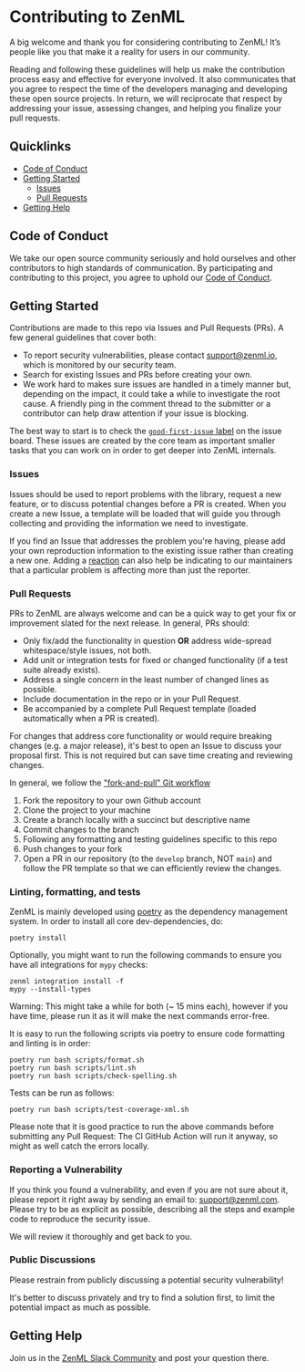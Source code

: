 # Contributing to ZenML

A big welcome and thank you for considering contributing to ZenML! It’s people like you that make it a reality for users in our community.

Reading and following these guidelines will help us make the contribution process easy and effective for everyone involved. It also communicates that you agree to respect the time of the developers managing and developing these open source projects. In return, we will reciprocate that respect by addressing your issue, assessing changes, and helping you finalize your pull requests.

## Quicklinks

* [Code of Conduct](#code-of-conduct)
* [Getting Started](#getting-started)
    * [Issues](#issues)
    * [Pull Requests](#pull-requests)
* [Getting Help](#getting-help)

## Code of Conduct

We take our open source community seriously and hold ourselves and other contributors to high standards of communication. By participating and contributing to this project, you agree to uphold our [Code of Conduct](https://github.com/zenml-io/zenml/blob/master/CODE-OF-CONDUCT.md).

## Getting Started

Contributions are made to this repo via Issues and Pull Requests (PRs). A few general guidelines that cover both:

- To report security vulnerabilities, please contact [support@zenml.io](mailto:support@zenml.io), which is monitored by our security team.
- Search for existing Issues and PRs before creating your own.
- We work hard to makes sure issues are handled in a timely manner but, depending on the impact, it could take a while to investigate the root cause. A friendly ping in the comment thread to the submitter or a contributor can help draw attention if your issue is blocking.

The best way to start is to check the [`good-first-issue` label](https://github.com/zenml-io/zenml/labels/good%20first%20issue) on the issue board. These issues are created by the core team as important smaller tasks that you can work on in order to get deeper into ZenML internals.

### Issues

Issues should be used to report problems with the library, request a new feature, or to discuss potential changes before a PR is created. When you create a new Issue, a template will be loaded that will guide you through collecting and providing the information we need to investigate.

If you find an Issue that addresses the problem you're having, please add your own reproduction information to the existing issue rather than creating a new one. Adding a [reaction](https://github.blog/2016-03-10-add-reactions-to-pull-requests-issues-and-comments/) can also help be indicating to our maintainers that a particular problem is affecting more than just the reporter.

### Pull Requests

PRs to ZenML are always welcome and can be a quick way to get your fix or improvement slated for the next release. In general, PRs should:

- Only fix/add the functionality in question **OR** address wide-spread whitespace/style issues, not both.
- Add unit or integration tests for fixed or changed functionality (if a test suite already exists).
- Address a single concern in the least number of changed lines as possible.
- Include documentation in the repo or in your Pull Request.
- Be accompanied by a complete Pull Request template (loaded automatically when a PR is created).

For changes that address core functionality or would require breaking changes (e.g. a major release), it's best to open an Issue to discuss your proposal first. This is not required but can save time creating and reviewing changes.

In general, we follow the ["fork-and-pull" Git workflow](https://github.com/susam/gitpr)

1. Fork the repository to your own Github account
2. Clone the project to your machine
3. Create a branch locally with a succinct but descriptive name
4. Commit changes to the branch
5. Following any formatting and testing guidelines specific to this repo
6. Push changes to your fork
7. Open a PR in our repository (to the `develop` branch, NOT `main`) and follow the PR template so that we can efficiently review the changes.

### Linting, formatting, and tests

ZenML is mainly developed using [poetry](https://python-poetry.org/) as the dependency management system. In order to install all core dev-dependencies, do:

```
poetry install
```

Optionally, you might want to run the following commands to ensure you have all integrations for `mypy` checks:

```
zenml integration install -f
mypy --install-types
```

Warning: This might take a while for both (~ 15 mins each), however if you have time, please run it as it will make the next commands error-free.

It is easy to run the following scripts via poetry to ensure code formatting and linting is in order:

```
poetry run bash scripts/format.sh
poetry run bash scripts/lint.sh
poetry run bash scripts/check-spelling.sh
```

Tests can be run as follows:

```
poetry run bash scripts/test-coverage-xml.sh
```

Please note that it is good practice to run the above commands before submitting any Pull Request: The CI GitHub Action will run it anyway, so might as well catch the errors locally.

### Reporting a Vulnerability

If you think you found a vulnerability, and even if you are not sure about it, please report it right away by sending an email to: support@zenml.com. Please try to be as explicit as possible, describing all the steps and example code to reproduce the security issue.

We will review it thoroughly and get back to you.

### Public Discussions

Please restrain from publicly discussing a potential security vulnerability!

It's better to discuss privately and try to find a solution first, to limit the potential impact as much as possible.

## Getting Help

Join us in the [ZenML Slack Community](https://zenml.io/slack-invite/) and post your question there.
